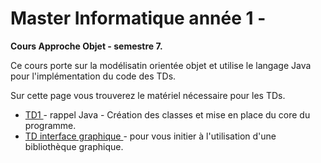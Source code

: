 # Master Informatique année 1 - 

<b>Cours Approche Objet - semestre 7. </b>

Ce cours porte sur la modélisatin orientée objet et utilise le langage Java pour l'implémentation du code des TDs.

Sur cette page vous trouverez le matériel nécessaire pour les TDs. 
<ul>
  <li> <a href="/mbeurton52/ApprocheObjet/tree/main/TD/td1"> TD1 </a> - rappel Java - Création des classes et mise en place du core du programme.</li>
  <li> <a href="/mbeurton52/ApprocheObjet/tree/main/TDGraphiq"> TD interface graphique </a> - pour vous initier à l'utilisation d'une bibliothèque graphique.</li>

